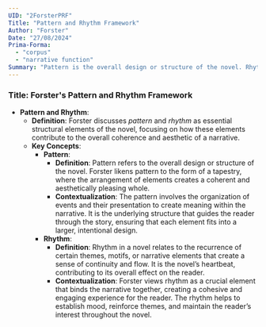 ```yaml
---
UID: "2ForsterPRF"
Title: "Pattern and Rhythm Framework"
Author: "Forster"
Date: "27/08/2024"
Prima-Forma:
  - "corpus"
  - "narrative function"
Summary: "Pattern is the overall design or structure of the novel. Rhythm is the reocurrence of certain themes, motifs, or narrative elements that create a sense of continuity and flow."
---
```


### Title: **Forster's Pattern and Rhythm Framework**

- **Pattern and Rhythm**:
  - **Definition**: Forster discusses *pattern* and *rhythm* as essential structural elements of the novel, focusing on how these elements contribute to the overall coherence and aesthetic of a narrative.
  - **Key Concepts**:
    - **Pattern**:
      - **Definition**: Pattern refers to the overall design or structure of the novel. Forster likens pattern to the form of a tapestry, where the arrangement of elements creates a coherent and aesthetically pleasing whole.
      - **Contextualization**: The pattern involves the organization of events and their presentation to create meaning within the narrative. It is the underlying structure that guides the reader through the story, ensuring that each element fits into a larger, intentional design.
    - **Rhythm**:
      - **Definition**: Rhythm in a novel relates to the recurrence of certain themes, motifs, or narrative elements that create a sense of continuity and flow. It is the novel’s heartbeat, contributing to its overall effect on the reader.
      - **Contextualization**: Forster views rhythm as a crucial element that binds the narrative together, creating a cohesive and engaging experience for the reader. The rhythm helps to establish mood, reinforce themes, and maintain the reader’s interest throughout the novel.